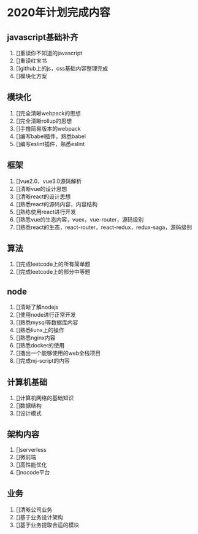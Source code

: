 # 2020年计划完成内容

## javascript基础补齐

1. []重读你不知道的javascript
2. []重读红宝书
3. []github上的js，css基础内容整理完成
4. []模块化方案

## 模块化

1. []完全清晰webpack的思想
2. []完全清晰rollup的思想
3. []手撸简易版本的webpack
4. []编写babel插件，熟悉babel
5. []编写eslint插件，熟悉eslint

## 框架

1. []vue2.0，vue3.0源码解析
2. []清晰vue的设计思想
3. []清晰react的设计思想
4. []熟悉react的源码内容，内容结构
5. []熟练使用react进行开发
6. []熟悉vue的生态内容，vuex，vue-router，源码级别
7. []熟悉react的生态，react-router，react-redux，redux-saga，源码级别

## 算法

1. []完成leetcode上的所有简单题
2. []完成leetcode上的部分中等题

## node

1. []清晰了解nodejs
2. []使用node进行正常开发
3. []熟悉mysql等数据库内容
4. []熟悉liunx上的操作
5. []熟悉nginx内容
6. []熟悉docker的使用
7. []撸出一个能够使用的web全栈项目
8. []完成mj-script的内容

## 计算机基础

1. []计算机网络的基础知识
2. []数据结构
3. []设计模式

## 架构内容

1. []serverless
2. []微前端
3. []高性能优化
4. []nocode平台

## 业务

1. []清晰公司业务
2. []基于业务设计架构
3. []基于业务提取合适的模块
